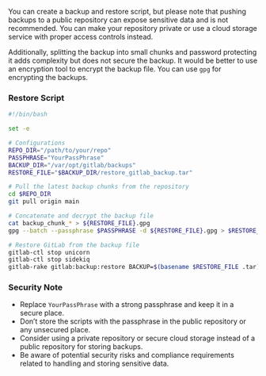 You can create a backup and restore script, but please note that pushing backups to a public repository can expose sensitive data and is not recommended. You can make your repository private or use a cloud storage service with proper access controls instead.

Additionally, splitting the backup into small chunks and password protecting it adds complexity but does not secure the backup. It would be better to use an encryption tool to encrypt the backup file. You can use `gpg` for encrypting the backups.

### Restore Script
```bash
#!/bin/bash

set -e

# Configurations
REPO_DIR="/path/to/your/repo"
PASSPHRASE="YourPassPhrase"
BACKUP_DIR="/var/opt/gitlab/backups"
RESTORE_FILE="$BACKUP_DIR/restore_gitlab_backup.tar"

# Pull the latest backup chunks from the repository
cd $REPO_DIR
git pull origin main

# Concatenate and decrypt the backup file
cat backup_chunk_* > ${RESTORE_FILE}.gpg
gpg --batch --passphrase $PASSPHRASE -d ${RESTORE_FILE}.gpg > $RESTORE_FILE

# Restore GitLab from the backup file
gitlab-ctl stop unicorn
gitlab-ctl stop sidekiq
gitlab-rake gitlab:backup:restore BACKUP=$(basename $RESTORE_FILE .tar)
```

### Security Note
- Replace `YourPassPhrase` with a strong passphrase and keep it in a secure place.
- Don’t store the scripts with the passphrase in the public repository or any unsecured place.
- Consider using a private repository or secure cloud storage instead of a public repository for storing backups.
- Be aware of potential security risks and compliance requirements related to handling and storing sensitive data.